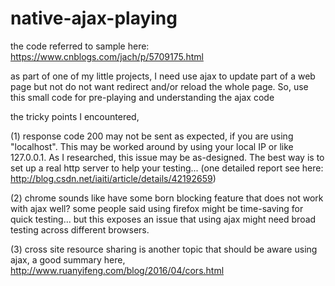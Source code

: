 # native-ajax-playing
the code referred to sample here: https://www.cnblogs.com/jach/p/5709175.html

as part of one of my little projects, I need use ajax to update part of a web page but not do not want redirect and/or reload the whole page. So, use this small code for pre-playing and understanding the ajax code

the tricky points I encountered,

(1) response code 200 may not be sent as expected, if you are using "localhost".  This may be worked around by using your local IP or like 127.0.0.1.  As I researched, this issue may be as-designed.  The best way is to set up a real http server to help your testing... (one detailed report see here: http://blog.csdn.net/iaiti/article/details/42192659)

(2) chrome sounds like have some born blocking feature that does not work with ajax well?  some people said using firefox might be time-saving for quick testing...  but this exposes an issue that using ajax might need broad testing across different browsers.

(3) cross site resource sharing is another topic that should be aware using ajax, a good summary here, http://www.ruanyifeng.com/blog/2016/04/cors.html
